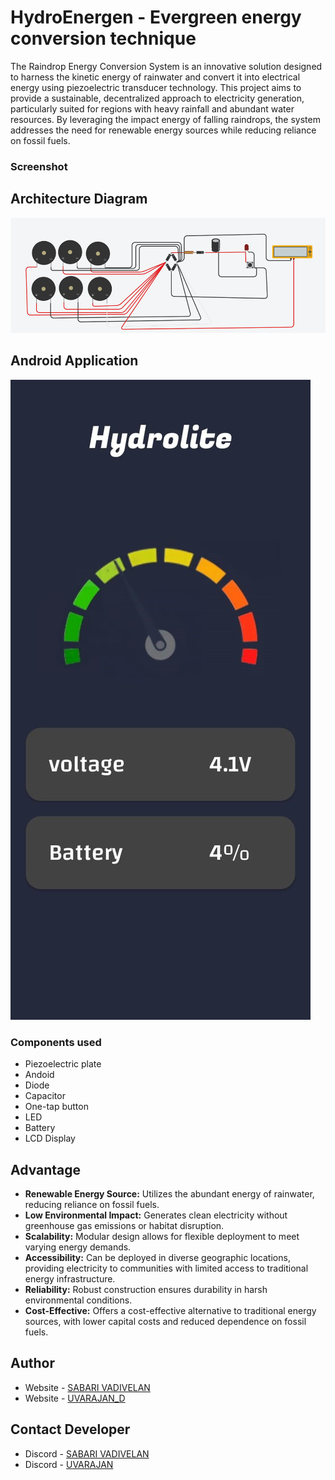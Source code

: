 # HydroEnergen - Evergreen energy conversion technique

The Raindrop Energy Conversion System is an innovative solution designed to harness the kinetic energy of rainwater and convert it into electrical energy using piezoelectric transducer technology. This project aims to provide a sustainable, decentralized approach to electricity generation, particularly suited for regions with heavy rainfall and abundant water resources. By leveraging the impact energy of falling raindrops, the system addresses the need for renewable energy sources while reducing reliance on fossil fuels.

### Screenshot

## Architecture Diagram

![screenshot_mobile view](./screenshot/screenshot_archicture.png)

## Android Application

![screenshot_mobile view](./screenshot/screenshot1.jpg)

### Components used
- Piezoelectric plate
- Andoid 
- Diode
- Capacitor
- One-tap button
- LED
- Battery
- LCD Display

## Advantage

- **Renewable Energy Source:** Utilizes the abundant energy of rainwater, reducing reliance on fossil fuels.
- **Low Environmental Impact:** Generates clean electricity without greenhouse gas emissions or habitat disruption.
- **Scalability:** Modular design allows for flexible deployment to meet varying energy demands.
- **Accessibility:** Can be deployed in diverse geographic locations, providing electricity to communities with limited access to traditional energy infrastructure.
- **Reliability:** Robust construction ensures durability in harsh environmental conditions.
- **Cost-Effective:** Offers a cost-effective alternative to traditional energy sources, with lower capital costs and reduced dependence on fossil fuels.

## Author

- Website - [SABARI VADIVELAN](https://in.linkedin.com/in/sabari-vadivelan-s-637667258)
- Website - [UVARAJAN_D](www.linkedin.com/in/uvarajan-dev)

## Contact Developer

- Discord - [SABARI VADIVELAN]()
- Discord - [UVARAJAN]() 
